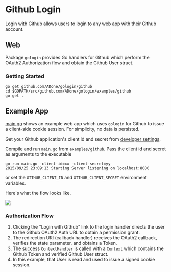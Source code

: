 
# Github Login

Login with Github allows users to login to any web app with their Github account.

## Web

Package `gologin` provides Go handlers for Github which perform the OAuth2 Authorization flow and obtain the Github User struct.

### Getting Started

    go get github.com/ADone/gologin/github
    cd $GOPATH/src/github.com/ADone/gologin/examples/github
    go get .

## Example App

[main.go](main.go) shows an example web app which uses `gologin` for Github to issue a client-side cookie session. For simplicity, no data is persisted.

Get your Github application's client id and secret from [developer settings](https://github.com/settings/developers).

Compile and run `main.go` from `examples/github`. Pass the client id and secret as arguments to the executable

    go run main.go -client-id=xx -client-secret=yy
    2015/09/25 23:09:13 Starting Server listening on localhost:8080

or set the `GITHUB_CLIENT_ID` and `GITHUB_CLIENT_SECRET` environment variables.

Here's what the flow looks like.

<img src="https://storage.googleapis.com/dghubble/github-web-login.gif">

### Authorization Flow

1. Clicking the "Login with Github" link to the login handler directs the user to the Github OAuth2 Auth URL to obtain a permission grant.
2. The redirection URI (callback handler) receives the OAuth2 callback, verifies the state parameter, and obtains a Token.
3. The success `ContextHandler` is called with a `Context` which contains the Github Token and verified Github User struct.
4. In this example, that User is read and used to issue a signed cookie session.

